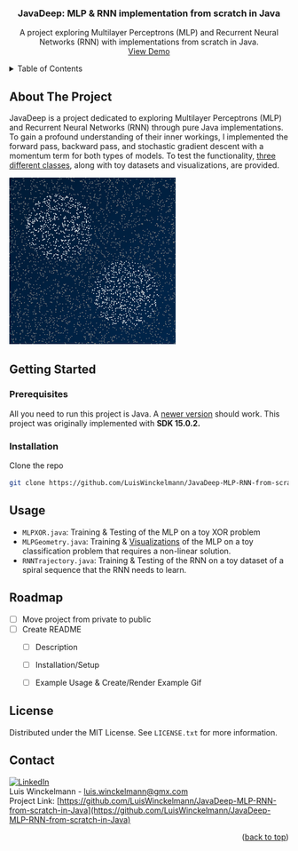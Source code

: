 <!-- README.md -->
<!-- Project Top -->
<a name="readme-top"></a>


<h3 align="center">JavaDeep: MLP & RNN implementation from scratch in Java</h3>

  <p align="center">
    A project exploring Multilayer Perceptrons (MLP) and Recurrent Neural Networks (RNN) with implementations from scratch in Java.
    <br/>
    <a href="https://github.com/LuisWinckelmann/JavaDeep-MLP-RNN-from-scratch-in-Java/blob/main/gfx/MLPGeometry.gif">View Demo</a>
  </p>

<!-- TABLE OF CONTENTS -->
<details>
  <summary>Table of Contents</summary>
  <ol>
    <li>
      <a href="#about-the-project">About The Project</a>
    </li>
    <li>
      <a href="#getting-started">Getting Started</a>
      <ul>
        <li><a href="#prerequisites">Prerequisites</a></li>
        <li><a href="#installation">Installation</a></li>
      </ul>
    </li>
    <li><a href="#usage">Usage</a></li>
    <li><a href="#roadmap">Roadmap</a></li>
    <li><a href="#license">License</a></li>
    <li><a href="#contact">Contact</a></li>
  </ol>
</details>

<!-- ABOUT THE PROJECT -->
## About The Project

JavaDeep is a project dedicated to exploring Multilayer Perceptrons (MLP) and Recurrent Neural Networks (RNN) through 
pure Java implementations. To gain a profound understanding of their inner workings, I implemented the forward pass, 
backward pass, and stochastic gradient descent with a momentum term for both types of models. To test the functionality,
<a href="#usage">three different classes</a>, along with toy datasets and visualizations, are provided.

[![Example Visualization of the MLP][product-screenshot]](gfx/MLPGeometry_small.gif)

<!-- GETTING STARTED -->
## Getting Started

### Prerequisites

All you need to run this project is Java. A [newer version](https://www.oracle.com/java/technologies/downloads/) should work. This project was originally implemented with **SDK 15.0.2.**

### Installation

Clone the repo
   ```sh
   git clone https://github.com/LuisWinckelmann/JavaDeep-MLP-RNN-from-scratch-in-Java.git
   ```

<!-- USAGE EXAMPLES -->
## Usage

- `MLPXOR.java`: Training & Testing of the MLP on a toy XOR problem
- `MLPGeometry.java`: Training & <a href="#about-the-project">Visualizations</a>  of the MLP on a toy classification problem that requires a non-linear solution.
- `RNNTrajectory.java`: Training & Testing of the RNN on a toy dataset of a spiral sequence that the RNN needs to learn.

<!-- ROADMAP -->
## Roadmap

- [ ] Move project from private to public
- [ ] Create README
    - [ ] Description
    - [ ] Installation/Setup
    - [ ] Example Usage & Create/Render Example Gif
    

<!-- LICENSE -->
## License
Distributed under the MIT License. See `LICENSE.txt` for more information.


<!-- CONTACT -->
## Contact
[![LinkedIn][linkedin-shield]][linkedin-url] <br>
Luis Winckelmann  - luis.winckelmann@gmx.com <br>
Project Link: [https://github.com/LuisWinckelmann/JavaDeep-MLP-RNN-from-scratch-in-Java](https://github.com/LuisWinckelmann/JavaDeep-MLP-RNN-from-scratch-in-Java)

<p align="right">(<a href="#readme-top">back to top</a>)</p>

<!-- MARKDOWN LINKS & IMAGES -->
<!-- https://www.markdownguide.org/basic-syntax/#reference-style-links -->
[license-shield]: https://img.shields.io/github/license/LuisWinckelmann/JavaDeep-MLP-RNN-from-scratch-in-Java.svg?style=for-the-badge
[license-url]: https://github.com/LuisWinckelmann/JavaDeep-MLP-RNN-from-scratch-in-Java/blob/main/LICENSE.txt
[linkedin-shield]: https://img.shields.io/badge/-LinkedIn-black.svg?style=for-the-badge&logo=linkedin&colorB=555
[linkedin-url]: https://linkedin.com/in/luiswinckelmann
[product-screenshot]: gfx/MLPGeometry_small.gif

